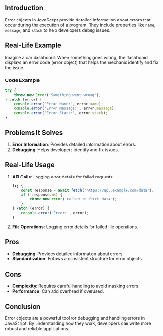 ## Introduction
Error objects in JavaScript provide detailed information about errors that occur during the execution of a program. They include properties like `name`, `message`, and `stack` to help developers debug issues.

## Real-Life Example
Imagine a car dashboard. When something goes wrong, the dashboard displays an error code (error object) that helps the mechanic identify and fix the issue.

### Code Example
```javascript
try {
    throw new Error('Something went wrong');
} catch (error) {
    console.error('Error Name:', error.name);
    console.error('Error Message:', error.message);
    console.error('Error Stack:', error.stack);
}
```

## Problems It Solves
1. **Error Information**: Provides detailed information about errors.
2. **Debugging**: Helps developers identify and fix issues.

## Real-Life Usage
1. **API Calls**: Logging error details for failed requests.
   ```javascript
   try {
       const response = await fetch('https://api.example.com/data');
       if (!response.ok) {
           throw new Error('Failed to fetch data');
       }
   } catch (error) {
       console.error('Error:', error);
   }
   ```

2. **File Operations**: Logging error details for failed file operations.

## Pros
- **Debugging**: Provides detailed information about errors.
- **Standardization**: Follows a consistent structure for error objects.

## Cons
- **Complexity**: Requires careful handling to avoid masking errors.
- **Performance**: Can add overhead if overused.

## Conclusion
Error objects are a powerful tool for debugging and handling errors in JavaScript. By understanding how they work, developers can write more robust and reliable applications.
